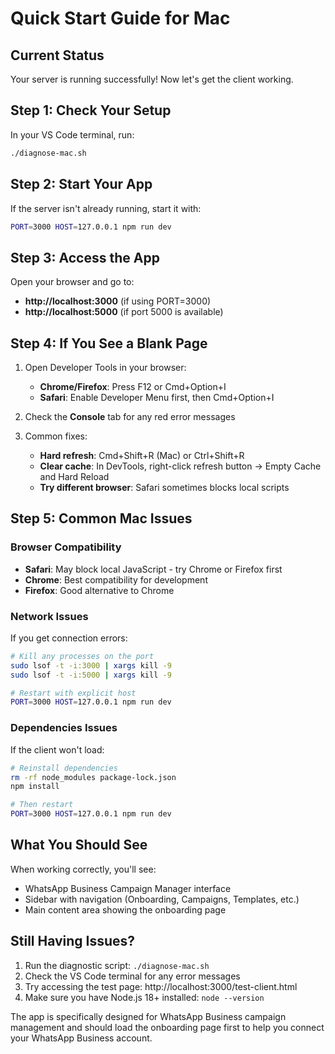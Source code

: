 # Quick Start Guide for Mac

## Current Status
Your server is running successfully! Now let's get the client working.

## Step 1: Check Your Setup
In your VS Code terminal, run:
```bash
./diagnose-mac.sh
```

## Step 2: Start Your App
If the server isn't already running, start it with:
```bash
PORT=3000 HOST=127.0.0.1 npm run dev
```

## Step 3: Access the App
Open your browser and go to:
- **http://localhost:3000** (if using PORT=3000)
- **http://localhost:5000** (if port 5000 is available)

## Step 4: If You See a Blank Page
1. Open Developer Tools in your browser:
   - **Chrome/Firefox**: Press F12 or Cmd+Option+I
   - **Safari**: Enable Developer Menu first, then Cmd+Option+I

2. Check the **Console** tab for any red error messages

3. Common fixes:
   - **Hard refresh**: Cmd+Shift+R (Mac) or Ctrl+Shift+R
   - **Clear cache**: In DevTools, right-click refresh button → Empty Cache and Hard Reload
   - **Try different browser**: Safari sometimes blocks local scripts

## Step 5: Common Mac Issues

### Browser Compatibility
- **Safari**: May block local JavaScript - try Chrome or Firefox first
- **Chrome**: Best compatibility for development
- **Firefox**: Good alternative to Chrome

### Network Issues
If you get connection errors:
```bash
# Kill any processes on the port
sudo lsof -t -i:3000 | xargs kill -9
sudo lsof -t -i:5000 | xargs kill -9

# Restart with explicit host
PORT=3000 HOST=127.0.0.1 npm run dev
```

### Dependencies Issues
If the client won't load:
```bash
# Reinstall dependencies
rm -rf node_modules package-lock.json
npm install

# Then restart
PORT=3000 HOST=127.0.0.1 npm run dev
```

## What You Should See
When working correctly, you'll see:
- WhatsApp Business Campaign Manager interface
- Sidebar with navigation (Onboarding, Campaigns, Templates, etc.)
- Main content area showing the onboarding page

## Still Having Issues?
1. Run the diagnostic script: `./diagnose-mac.sh`
2. Check the VS Code terminal for any error messages
3. Try accessing the test page: http://localhost:3000/test-client.html
4. Make sure you have Node.js 18+ installed: `node --version`

The app is specifically designed for WhatsApp Business campaign management and should load the onboarding page first to help you connect your WhatsApp Business account.